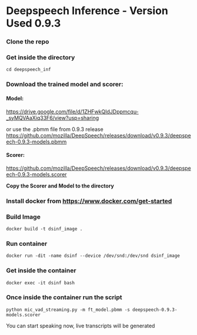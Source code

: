 # Deepspeech Inference - Version Used 0.9.3

### Clone the repo

### Get inside the directory

```
cd deepspeech_inf
```

### Download the trained model and scorer:
#### Model:
https://drive.google.com/file/d/1ZHFwkQIdJDppmcqu-_syMQVAaXiq33F6/view?usp=sharing

or use the .pbmm file from 0.9.3 release
https://github.com/mozilla/DeepSpeech/releases/download/v0.9.3/deepspeech-0.9.3-models.pbmm

#### Scorer:
https://github.com/mozilla/DeepSpeech/releases/download/v0.9.3/deepspeech-0.9.3-models.scorer

**Copy the Scorer and Model to the directory**

### Install docker from https://www.docker.com/get-started

### Build Image
```
docker build -t dsinf_image .
```


### Run container
```
docker run -dit -name dsinf --device /dev/snd:/dev/snd dsinf_image
```

### Get inside the container
```
docker exec -it dsinf bash
```

### Once inside the container run the script
```
python mic_vad_streaming.py -m ft_model.pbmm -s deepspeech-0.9.3-models.scorer
```

You can start speaking now, live transcripts will be generated
